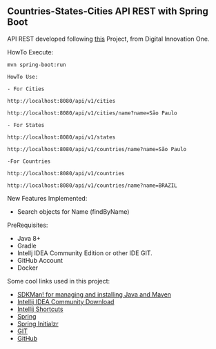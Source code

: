 <h2>Countries-States-Cities API REST with Spring Boot</h2>

API REST developed following [this](https://github.com/andrelugomes/digital-innovation-one/tree/master/cities-api) Project, from Digital Innovation One.

HowTo Execute:

```shell script
mvn spring-boot:run
```

```
HowTo Use:

- For Cities

http://localhost:8080/api/v1/cities

http://localhost:8080/api/v1/cities/name?name=São Paulo

- For States

http://localhost:8080/api/v1/states

http://localhost:8080/api/v1/countries/name?name=São Paulo

-For Countries

http://localhost:8080/api/v1/countries

http://localhost:8080/api/v1/countries/name?name=BRAZIL
```

New Features Implemented:

* Search objects for Name (findByName)


PreRequisites:

* Java 8+
* Gradle
* Intellj IDEA Community Edition or other IDE
GIT.
* GitHub Account
* Docker

Some cool links used in this project:


* [SDKMan! for managing and installing Java and Maven](https://sdkman.io/)
* [Intellij IDEA Community Download](https://www.jetbrains.com/idea/download)
* [Intellij Shortcuts](https://resources.jetbrains.com/storage/products/intellij-idea/docs/IntelliJIDEA_ReferenceCard.pdf)
* [Spring](https://spring.io/)
* [Spring Initialzr](https://start.spring.io/)
* [GIT](https://git-scm.com/)
* [GitHub](http://github.com/)
